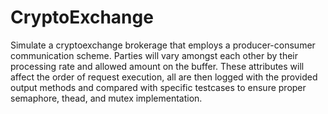 # CryptoExchange
Simulate a cryptoexchange brokerage that employs a producer-consumer communication scheme. Parties will vary amongst each other by their processing rate and allowed amount on the buffer. These attributes will affect the order of request execution, all are then logged with the provided output methods and compared with specific testcases to ensure proper semaphore, thead, and mutex implementation.
